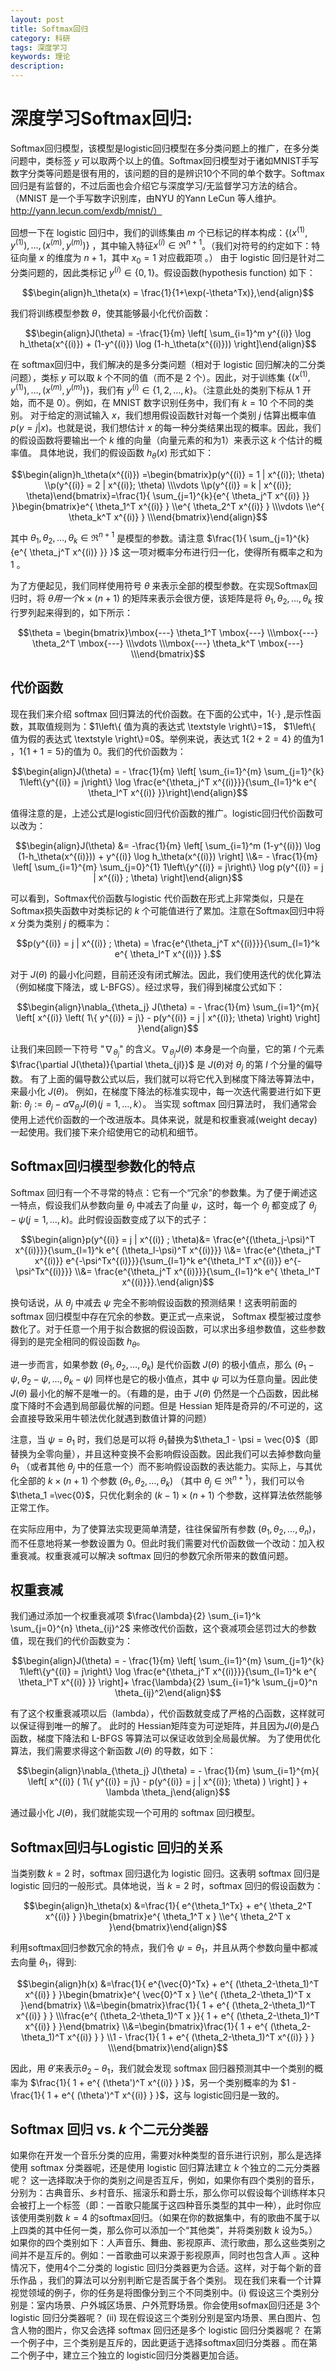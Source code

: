 ```yaml
---
layout: post
title: Softmax回归
category: 科研
tags: 深度学习
keywords: 理论
description: 
---
```



# 深度学习Softmax回归:

Softmax回归模型，该模型是logistic回归模型在多分类问题上的推广，在多分类问题中，类标签 $y$ 可以取两个以上的值。Softmax回归模型对于诸如MNIST手写数字分类等问题是很有用的，该问题的目的是辨识10个不同的单个数字。Softmax回归是有监督的，不过后面也会介绍它与深度学习/无监督学习方法的结合。（MNIST 是一个手写数字识别库，由NYU 的Yann LeCun 等人维护。http://yann.lecun.com/exdb/mnist/）

回想一下在 logistic 回归中，我们的训练集由 $m$ 个已标记的样本构成：$\{ (x^{(1)}, y^{(1)}), \ldots, (x^{(m)}, y^{(m)}) \}$ ，其中输入特征$x^{(i)} \in \Re^{n+1}$。（我们对符号的约定如下：特征向量 $x$ 的维度为 $n+1$，其中 $x_0 = 1$ 对应截距项 。） 由于 logistic 回归是针对二分类问题的，因此类标记 $y^{(i)} \in \{0,1\}$。假设函数(hypothesis function) 如下：

$$\begin{align}h_\theta(x) = \frac{1}{1+\exp(-\theta^Tx)},\end{align}$$

我们将训练模型参数 $\textstyle \theta$，使其能够最小化代价函数：

$$\begin{align}J(\theta) = -\frac{1}{m} \left[ \sum_{i=1}^m y^{(i)} \log h_\theta(x^{(i)}) + (1-y^{(i)}) \log (1-h_\theta(x^{(i)})) \right]\end{align}$$

在 softmax回归中，我们解决的是多分类问题（相对于 logistic 回归解决的二分类问题），类标 $y$ 可以取 $k$ 个不同的值（而不是 2 个）。因此，对于训练集 $\{ (x^{(1)}, y^{(1)}), \ldots, (x^{(m)}, y^{(m)}) \}$，我们有 $y^{(i)} \in \{1, 2, \ldots, k\}$。（注意此处的类别下标从 1 开始，而不是 0）。例如，在 MNIST 数字识别任务中，我们有 $k=10$ 个不同的类别。
对于给定的测试输入 $x$，我们想用假设函数针对每一个类别 $j$ 估算出概率值 $p(y=j|x)$。也就是说，我们想估计 $x$ 的每一种分类结果出现的概率。因此，我们的假设函数将要输出一个 $k$ 维的向量（向量元素的和为1）来表示这 $k$ 个估计的概率值。 具体地说，我们的假设函数 $h_{\theta}(x)$ 形式如下：

$$\begin{align}h_\theta(x^{(i)}) =\begin{bmatrix}p(y^{(i)} = 1 | x^{(i)}; \theta) \\p(y^{(i)} = 2 | x^{(i)}; \theta) \\\vdots \\p(y^{(i)} = k | x^{(i)}; \theta)\end{bmatrix}=\frac{1}{ \sum_{j=1}^{k}{e^{ \theta_j^T x^{(i)} }} }\begin{bmatrix}e^{ \theta_1^T x^{(i)} } \\e^{ \theta_2^T x^{(i)} } \\\vdots \\e^{ \theta_k^T x^{(i)} } \\\end{bmatrix}\end{align}$$

其中 $\theta_1, \theta_2, \ldots, \theta_k \in \Re^{n+1}$ 是模型的参数。请注意 $\frac{1}{ \sum_{j=1}^{k}{e^{ \theta_j^T x^{(i)} }} }$ 这一项对概率分布进行归一化，使得所有概率之和为 1 。

为了方便起见，我们同样使用符号 $\theta$ 来表示全部的模型参数。在实现Softmax回归时，将 $\theta 用一个 \textstyle k \times(n+1)$ 的矩阵来表示会很方便，该矩阵是将 $\theta_1, \theta_2, \ldots, \theta_k$ 按行罗列起来得到的，如下所示：

$$\theta = \begin{bmatrix}\mbox{---} \theta_1^T \mbox{---} \\\mbox{---} \theta_2^T \mbox{---} \\\vdots \\\mbox{---} \theta_k^T \mbox{---} \\\end{bmatrix}$$

## 代价函数

现在我们来介绍 softmax 回归算法的代价函数。在下面的公式中，$1\left\{\cdot\right\}$ ,是示性函数，其取值规则为：$1\left\{ 值为真的表达式 \textstyle \right\}=1$， $1\left\{ 值为假的表达式 \textstyle \right\}=0$。举例来说，表达式 $1\left\{2+2=4\right\}$ 的值为1 ，$1 \left\{1+1=5\right\}$的值为 0。我们的代价函数为：

$$\begin{align}J(\theta) = - \frac{1}{m} \left[ \sum_{i=1}^{m} \sum_{j=1}^{k}  1\left\{y^{(i)} = j\right\} \log \frac{e^{\theta_j^T x^{(i)}}}{\sum_{l=1}^k e^{ \theta_l^T x^{(i)} }}\right]\end{align}$$

值得注意的是，上述公式是logistic回归代价函数的推广。logistic回归代价函数可以改为：

$$\begin{align}J(\theta) &= -\frac{1}{m} \left[ \sum_{i=1}^m   (1-y^{(i)}) \log (1-h_\theta(x^{(i)})) + y^{(i)} \log h_\theta(x^{(i)}) \right] \\&= - \frac{1}{m} \left[ \sum_{i=1}^{m} \sum_{j=0}^{1} 1\left\{y^{(i)} = j\right\} \log p(y^{(i)} = j | x^{(i)} ; \theta) \right]\end{align}$$

可以看到，Softmax代价函数与logistic 代价函数在形式上非常类似，只是在Softmax损失函数中对类标记的 $k$ 个可能值进行了累加。注意在Softmax回归中将 $x$ 分类为类别 $j$ 的概率为：

$$p(y^{(i)} = j | x^{(i)} ; \theta) = \frac{e^{\theta_j^T x^{(i)}}}{\sum_{l=1}^k e^{ \theta_l^T x^{(i)}} }.$$

对于  $J(\theta)$ 的最小化问题，目前还没有闭式解法。因此，我们使用迭代的优化算法（例如梯度下降法，或 L-BFGS）。经过求导，我们得到梯度公式如下：

$$\begin{align}\nabla_{\theta_j} J(\theta) = - \frac{1}{m} \sum_{i=1}^{m}{ \left[ x^{(i)} \left( 1\{ y^{(i)} = j\}  - p(y^{(i)} = j | x^{(i)}; \theta) \right) \right]  }\end{align}$$

让我们来回顾一下符号 "$\nabla_{\theta_j}$" 的含义。$\nabla_{\theta_j} J(\theta)$ 本身是一个向量，它的第 $l$ 个元素 $\frac{\partial J(\theta)}{\partial \theta_{jl}}$ 是 $J(\theta)$对 $\theta_j$ 的第 $l$ 个分量的偏导数。
有了上面的偏导数公式以后，我们就可以将它代入到梯度下降法等算法中，来最小化 $J(\theta)$。 例如，在梯度下降法的标准实现中，每一次迭代需要进行如下更新: $\theta_j := \theta_j - \alpha \nabla_{\theta_j} J(\theta)(\textstyle j=1,\ldots,k）$。
当实现 softmax 回归算法时， 我们通常会使用上述代价函数的一个改进版本。具体来说，就是和权重衰减(weight decay)一起使用。我们接下来介绍使用它的动机和细节。

## Softmax回归模型参数化的特点

Softmax 回归有一个不寻常的特点：它有一个“冗余”的参数集。为了便于阐述这一特点，假设我们从参数向量 $\theta_j$ 中减去了向量 $\psi$，这时，每一个 $\theta_j$ 都变成了 $\theta_j - \psi(\textstyle j=1, \ldots, k)$。此时假设函数变成了以下的式子：

$$\begin{align}p(y^{(i)} = j | x^{(i)} ; \theta)&= \frac{e^{(\theta_j-\psi)^T x^{(i)}}}{\sum_{l=1}^k e^{ (\theta_l-\psi)^T x^{(i)}}}  \\&= \frac{e^{\theta_j^T x^{(i)}} e^{-\psi^Tx^{(i)}}}{\sum_{l=1}^k e^{\theta_l^T x^{(i)}} e^{-\psi^Tx^{(i)}}} \\&= \frac{e^{\theta_j^T x^{(i)}}}{\sum_{l=1}^k e^{ \theta_l^T x^{(i)}}}.\end{align}$$

换句话说，从 $\theta_j$ 中减去 $\psi$ 完全不影响假设函数的预测结果！这表明前面的 softmax 回归模型中存在冗余的参数。更正式一点来说， Softmax 模型被过度参数化了。对于任意一个用于拟合数据的假设函数，可以求出多组参数值，这些参数得到的是完全相同的假设函数 $h_\theta$。

进一步而言，如果参数 $(\theta_1, \theta_2,\ldots, \theta_k)$ 是代价函数 $J(\theta)$ 的极小值点，那么 $(\theta_1 - \psi, \theta_2 - \psi,\ldots,\theta_k - \psi)$ 同样也是它的极小值点，其中 $\psi$ 可以为任意向量。因此使 $J(\theta)$ 最小化的解不是唯一的。（有趣的是，由于 $J(\theta)$ 仍然是一个凸函数，因此梯度下降时不会遇到局部最优解的问题。但是 Hessian 矩阵是奇异的/不可逆的，这会直接导致采用牛顿法优化就遇到数值计算的问题）

注意，当 $\psi = \theta_1$ 时，我们总是可以将 $\theta_1$替换为$\theta_1 - \psi = \vec{0}$（即替换为全零向量），并且这种变换不会影响假设函数。因此我们可以去掉参数向量 $\theta_1$ （或者其他 $\theta_j$ 中的任意一个）而不影响假设函数的表达能力。实际上，与其优化全部的 $k\times(n+1)$ 个参数 $(\theta_1, \theta_2,\ldots, \theta_k)$ （其中 $\theta_j \in \Re^{n+1}）$，我们可以令 $\theta_1 =\vec{0}$，只优化剩余的 $(k-1)\times(n+1)$ 个参数，这样算法依然能够正常工作。

在实际应用中，为了使算法实现更简单清楚，往往保留所有参数 $(\theta_1, \theta_2,\ldots, \theta_n)$，而不任意地将某一参数设置为 0。但此时我们需要对代价函数做一个改动：加入权重衰减。权重衰减可以解决 softmax 回归的参数冗余所带来的数值问题。

## 权重衰减

我们通过添加一个权重衰减项 $\frac{\lambda}{2} \sum_{i=1}^k \sum_{j=0}^{n} \theta_{ij}^2$ 来修改代价函数，这个衰减项会惩罚过大的参数值，现在我们的代价函数变为：

$$\begin{align}J(\theta) = - \frac{1}{m} \left[ \sum_{i=1}^{m} \sum_{j=1}^{k} 1\left\{y^{(i)} = j\right\} \log \frac{e^{\theta_j^T x^{(i)}}}{\sum_{l=1}^k e^{ \theta_l^T x^{(i)} }}  \right]+ \frac{\lambda}{2} \sum_{i=1}^k \sum_{j=0}^n \theta_{ij}^2\end{align}$$

有了这个权重衰减项以后（lambda），代价函数就变成了严格的凸函数，这样就可以保证得到唯一的解了。 此时的 Hessian矩阵变为可逆矩阵，并且因为$J(\theta)$是凸函数，梯度下降法和 L-BFGS 等算法可以保证收敛到全局最优解。
为了使用优化算法，我们需要求得这个新函数 $J(\theta)$ 的导数，如下：

$$\begin{align}\nabla_{\theta_j} J(\theta) = - \frac{1}{m} \sum_{i=1}^{m}{ \left[ x^{(i)} ( 1\{ y^{(i)} = j\}  - p(y^{(i)} = j | x^{(i)}; \theta) ) \right]  } + \lambda \theta_j\end{align}$$

通过最小化 $J(\theta)$，我们就能实现一个可用的 softmax 回归模型。

## Softmax回归与Logistic 回归的关系

当类别数 $k = 2$ 时，softmax 回归退化为 logistic 回归。这表明 softmax 回归是 logistic 回归的一般形式。具体地说，当 $k = 2$ 时，softmax 回归的假设函数为：

$$\begin{align}h_\theta(x) &=\frac{1}{ e^{\theta_1^Tx}  + e^{ \theta_2^T x^{(i)} } }\begin{bmatrix}e^{ \theta_1^T x } \\e^{ \theta_2^T x }\end{bmatrix}\end{align}$$

利用softmax回归参数冗余的特点，我们令 $\psi = \theta_1$，并且从两个参数向量中都减去向量 $\theta_1$，得到:

$$\begin{align}h(x) &=\frac{1}{ e^{\vec{0}^Tx}  + e^{ (\theta_2-\theta_1)^T x^{(i)} } }\begin{bmatrix}e^{ \vec{0}^T x } \\e^{ (\theta_2-\theta_1)^T x }\end{bmatrix} \\&=\begin{bmatrix}\frac{1}{ 1 + e^{ (\theta_2-\theta_1)^T x^{(i)} } } \\\frac{e^{ (\theta_2-\theta_1)^T x }}{ 1 + e^{ (\theta_2-\theta_1)^T x^{(i)} } }\end{bmatrix} \\&=\begin{bmatrix}\frac{1}{ 1  + e^{ (\theta_2-\theta_1)^T x^{(i)} } } \\1 - \frac{1}{ 1  + e^{ (\theta_2-\theta_1)^T x^{(i)} } } \\\end{bmatrix}\end{align}$$

因此，用 $\theta'$来表示$\theta_2-\theta_1$，我们就会发现 softmax 回归器预测其中一个类别的概率为 $\frac{1}{ 1  + e^{ (\theta')^T x^{(i)} } }$，另一个类别概率的为 $1 - \frac{1}{ 1 + e^{ (\theta')^T x^{(i)} } }$，这与 logistic回归是一致的。

## Softmax 回归 vs. $k$ 个二元分类器

如果你在开发一个音乐分类的应用，需要对$k$种类型的音乐进行识别，那么是选择使用 softmax 分类器呢，还是使用 logistic 回归算法建立 $k$ 个独立的二元分类器呢？
这一选择取决于你的类别之间是否互斥，例如，如果你有四个类别的音乐，分别为：古典音乐、乡村音乐、摇滚乐和爵士乐，那么你可以假设每个训练样本只会被打上一个标签（即：一首歌只能属于这四种音乐类型的其中一种），此时你应该使用类别数 $k = 4$ 的softmax回归。（如果在你的数据集中，有的歌曲不属于以上四类的其中任何一类，那么你可以添加一个“其他类”，并将类别数 $k$ 设为5。）
如果你的四个类别如下：人声音乐、舞曲、影视原声、流行歌曲，那么这些类别之间并不是互斥的。例如：一首歌曲可以来源于影视原声，同时也包含人声 。这种情况下，使用4个二分类的 logistic 回归分类器更为合适。这样，对于每个新的音乐作品 ，我们的算法可以分别判断它是否属于各个类别。
现在我们来看一个计算视觉领域的例子，你的任务是将图像分到三个不同类别中。(i) 假设这三个类别分别是：室内场景、户外城区场景、户外荒野场景。你会使用sofmax回归还是 3个logistic 回归分类器呢？ (ii) 现在假设这三个类别分别是室内场景、黑白图片、包含人物的图片，你又会选择 softmax 回归还是多个 logistic 回归分类器呢？
在第一个例子中，三个类别是互斥的，因此更适于选择softmax回归分类器 。而在第二个例子中，建立三个独立的 logistic回归分类器更加合适。 